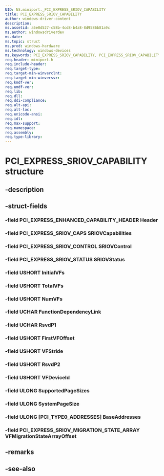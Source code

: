 ```yaml
---
UID: NS.miniport._PCI_EXPRESS_SRIOV_CAPABILITY
title: PCI_EXPRESS_SRIOV_CAPABILITY
author: windows-driver-content
description: 
ms.assetid: a5e0d527-c58b-4cd8-b4a8-8d9586b81a9c
ms.author: windowsdriverdev
ms.date: 
ms.topic: struct
ms.prod: windows-hardware
ms.technology: windows-devices
ms.keywords: PCI_EXPRESS_SRIOV_CAPABILITY, PCI_EXPRESS_SRIOV_CAPABILITY, *PPCI_EXPRESS_SRIOV_CAPABILITY
req.header: miniport.h
req.include-header:
req.target-type:
req.target-min-winverclnt:
req.target-min-winversvr:
req.kmdf-ver:
req.umdf-ver:
req.lib:
req.dll:
req.ddi-compliance:
req.alt-api:
req.alt-loc:
req.unicode-ansi:
req.idl:
req.max-support:
req.namespace:
req.assembly:
req.type-library:
---
```


# PCI_EXPRESS_SRIOV_CAPABILITY structure

## -description



## -struct-fields

### -field PCI_EXPRESS_ENHANCED_CAPABILITY_HEADER Header			
 	
### -field PCI_EXPRESS_SRIOV_CAPS SRIOVCapabilities			
 	
### -field PCI_EXPRESS_SRIOV_CONTROL SRIOVControl			
 	
### -field PCI_EXPRESS_SRIOV_STATUS SRIOVStatus			
 	
### -field USHORT InitialVFs			
 	
### -field USHORT TotalVFs			
 	
### -field USHORT NumVFs			
 	
### -field UCHAR FunctionDependencyLink			
 	
### -field UCHAR RsvdP1			
 	
### -field USHORT FirstVFOffset			
 	
### -field USHORT VFStride			
 	
### -field USHORT RsvdP2			
 	
### -field USHORT VFDeviceId			
 	
### -field ULONG SupportedPageSizes			
 	
### -field ULONG SystemPageSize			
 	
### -field ULONG [PCI_TYPE0_ADDRESSES] BaseAddresses			
 	
### -field PCI_EXPRESS_SRIOV_MIGRATION_STATE_ARRAY VFMigrationStateArrayOffset			
 	
## -remarks

## -see-also